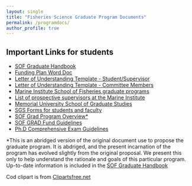```yaml
---
layout: single
title: "Fisheries Science Graduate Program Documents"
permalink: /programdocs/
author_profile: true
---
```


## Important Links for students

- [SOF Graduate Handbook](/assets/images/SOF_handbook.pdf)
- [Funding Plan Word Doc](/assets/images/Funding_Plan.docx)
- [Letter of Understanding Template - Student/Supervisor](/assets/images/LOU-SupervisorStudent.docx)
- [Letter of Understanding Template - Committee Members](/assets/images/LOU-Committee.docx)
- [Marine Institute School of Fisheries graduate programs](https://www.mi.mun.ca/programsandcourses/programs-graduatelevel/)
- [List of prospective supervisors at the Marine Institute](https://www.mi.mun.ca/researchsupervisors/)
- [Memorial University School of Graduate Studies](https://www.mun.ca/sgs/)
- [SGS Forms for students and faculty](http://www.mun.ca/sgs/go/Forms_GOS/)
- [SOF Grad Program Overview*](/assets/images/SOF_grad_program_overview_abridged.pdf)
- [SOF GRAD Fund Guidelines](/assets/images/MISOF-GRADFund.pdf)
- [Ph.D Comprehensive Exam Guidelines](/assets/images/MISOF-CompExam.pdf)


*This is an abridged version of the original document use to propose the graduate program. It is abdriged, and the present incarnation of the program has evolved slightly from the original proposal. We present this only to help understand the rationale and goals of this particular program. Up-to-date information is included in the [SOF Graduate Handbook](/assets/images/SOF_handbook.pdf)

Cod clipart is from [Clipartsfree.net](http://www.clipartsfree.net/svg/23277-cod-fish-vector.html)